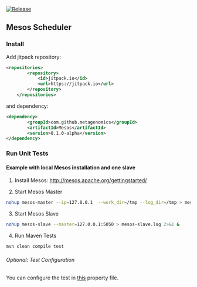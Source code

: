[![Release](https://jitpack.io/v/metagenomics/Mesos.svg)](https://jitpack.io/#metagenomics/Mesos)

## Mesos Scheduler

### Install

Add jitpack repository:

~~~XML
<repositories>
		<repository>
		    <id>jitpack.io</id>
		    <url>https://jitpack.io</url>
		</repository>
	</repositories>
~~~

and dependency:

~~~XML
<dependency>
	    <groupId>com.github.metagenomics</groupId>
	    <artifactId>Mesos</artifactId>
	    <version>0.1.0-alpha</version>
</dependency>
~~~

### Run Unit Tests

#### Example with local Mesos installation and one slave

1. Install Mesos: http://mesos.apache.org/gettingstarted/


2. Start Mesos Master

  ~~~BASH
  nohup mesos-master --ip=127.0.0.1  --work_dir=/tmp --log_dir=/tmp > mesos-master.log 2>&1 &
  ~~~

3. Start Mesos Slave 

  ~~~BASH
  nohup mesos-slave --master=127.0.0.1:5050 > mesos-slave.log 2>&1 &
  ~~~

4. Run Maven Tests

  ~~~BASH
  mvn clean compile test
  ~~~

###### Optional: Test Configuration

You can configure the test in [this](src/test/resources/mesosConf.properties) property file.
